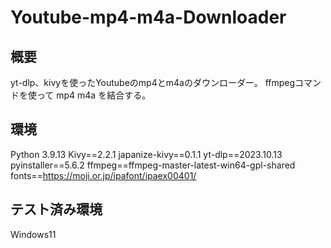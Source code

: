 # Youtube-mp4-m4a-Downloader



## 概要
yt-dlp、kivyを使ったYoutubeのmp4とm4aのダウンローダー。
ffmpegコマンドを使って mp4 m4a を結合する。

## 環境
Python 3.9.13
Kivy==2.2.1
japanize-kivy==0.1.1
yt-dlp==2023.10.13
pyinstaller==5.6.2
ffmpeg==ffmpeg-master-latest-win64-gpl-shared
fonts==https://moji.or.jp/ipafont/ipaex00401/

## テスト済み環境
Windows11
